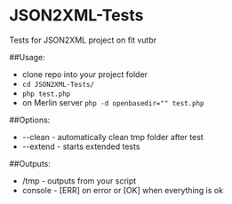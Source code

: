 # JSON2XML-Tests
Tests for JSON2XML project on fit vutbr

##Usage:
- clone repo into your project folder
- `cd JSON2XML-Tests/`
- `php test.php`
- on Merlin server `php -d openbasedir="" test.php`

##Options:
- --clean - automatically clean tmp folder after test
- --extend - starts extended tests

##Outputs:
- /tmp - outputs from your script
- console - [ERR] on error or [OK] when everything is ok
